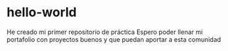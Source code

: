 # hello-world
He creado mi primer repositorio de práctica
Espero poder llenar mi portafolio con proyectos buenos y que puedan aportar a esta comunidad
